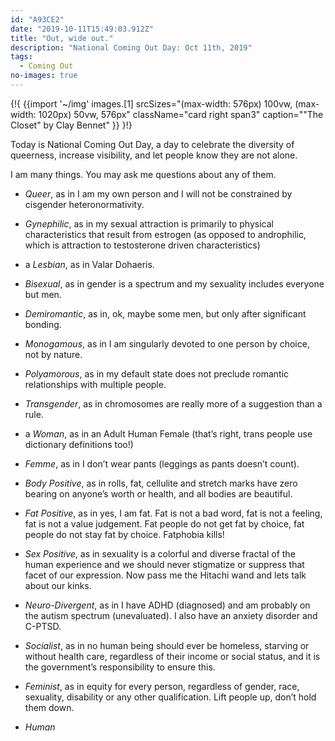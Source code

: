 ```yaml
---
id: "A93CE2"
date: "2019-10-11T15:49:03.912Z"
title: "Out, wide out."
description: "National Coming Out Day: Oct 11th, 2019"
tags:
  - Coming Out
no-images: true
---
```


{!{
{{import '~/img' images.[1]
  srcSizes="(max-width: 576px) 100vw, (max-width: 1020px) 50vw, 576px"
  className="card right span3"
  caption="\"The Closet\" by Clay Bennet"
}}
}!}

Today is National Coming Out Day, a day to celebrate the diversity of queerness, increase visibility, and let people know they are not alone.

I am many things. You may ask me questions about any of them.

- *Queer*, as in I am my own person and I will not be constrained by cisgender heteronormativity.

- *Gynephilic*, as in my sexual attraction is primarily to physical characteristics that result from estrogen (as opposed to androphilic, which is attraction to testosterone driven characteristics)

- a *Lesbian*, as in Valar Dohaeris.

- *Bisexual*, as in gender is a spectrum and my sexuality includes everyone but men.

- *Demiromantic*, as in, ok, maybe some men, but only after significant bonding.

- *Monogamous*, as in I am singularly devoted to one person by choice, not by nature.

- *Polyamorous*, as in my default state does not preclude romantic relationships with multiple people.

- *Transgender*, as in chromosomes are really more of a suggestion than a rule.

- a *Woman*, as in an Adult Human Female (that’s right, trans people use dictionary definitions too!)

- *Femme*, as in I don’t wear pants (leggings as pants doesn’t count).

- *Body Positive*, as in rolls, fat, cellulite and stretch marks have zero bearing on anyone’s worth or health, and all bodies are beautiful.

- *Fat Positive*, as in yes, I am fat. Fat is not a bad word, fat is not a feeling, fat is not a value judgement. Fat people do not get fat by choice, fat people do not stay fat by choice. Fatphobia kills!

- *Sex Positive*, as in sexuality is a colorful and diverse fractal of the human experience and we should never stigmatize or suppress that facet of our expression. Now pass me the Hitachi wand and lets talk about our kinks.

- *Neuro-Divergent*, as in I have ADHD (diagnosed) and am probably on the autism spectrum (unevaluated). I also have an anxiety disorder and C-PTSD.

- *Socialist*, as in no human being should ever be homeless, starving or without health care, regardless of their income or social status, and it is the government’s responsibility to ensure this.

- *Feminist*, as in equity for every person, regardless of gender, race, sexuality, disability or any other qualification. Lift people up, don’t hold them down.

- *Human*

